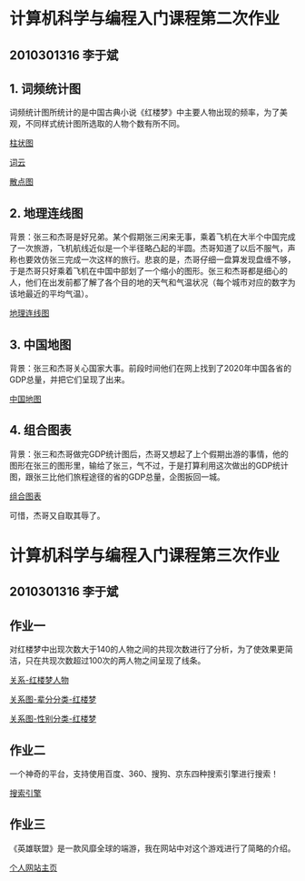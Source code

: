 # 计算机科学与编程入门课程第二次作业
## 2010301316 李于斌
## 1. 词频统计图
词频统计图所统计的是中国古典小说《红楼梦》中主要人物出现的频率，为了美观，不同样式统计图所选取的人物个数有所不同。

[柱状图](https://lyin777.github.io/%E3%80%8A%E7%BA%A2%E6%A5%BC%E6%A2%A6%E3%80%8B%E4%BA%BA%E7%89%A9%E8%AF%8D%E9%A2%91%E6%9F%B1%E7%8A%B6%E5%9B%BE.html)

[词云](https://lyin777.github.io/%E3%80%8A%E7%BA%A2%E6%A5%BC%E6%A2%A6%E3%80%8B%E4%BA%BA%E7%89%A9%E8%AF%8D%E9%A2%91%E8%AF%8D%E4%BA%91.html)

[散点图](https://lyin777.github.io/%E3%80%8A%E7%BA%A2%E6%A5%BC%E6%A2%A6%E3%80%8B%E4%BA%BA%E7%89%A9%E8%AF%8D%E9%A2%91%E6%95%A3%E7%82%B9.html)
## 2. 地理连线图
背景：张三和杰哥是好兄弟。某个假期张三闲来无事，乘着飞机在大半个中国完成了一次旅游，飞机航线近似是一个半径略凸起的半圆。杰哥知道了以后不服气，声称也要效仿张三完成一次这样的旅行。悲哀的是，杰哥仔细一盘算发现盘缠不够，于是杰哥只好乘着飞机在中国中部划了一个缩小的图形。张三和杰哥都是细心的人，他们在出发前都了解了各个目的地的天气和气温状况（每个城市对应的数字为该地最近的平均气温）。

[地理连线图](https://lyin777.github.io/%E5%9C%B0%E7%90%86%E8%BF%9E%E7%BA%BF%E5%9B%BE.html)
## 3. 中国地图
背景：张三和杰哥关心国家大事。前段时间他们在网上找到了2020年中国各省的GDP总量，并把它们呈现了出来。

[中国地图](https://lyin777.github.io/%E4%B8%AD%E5%9B%BD%E5%9C%B0%E5%9B%BE.html)
## 4. 组合图表
背景：张三和杰哥做完GDP统计图后，杰哥又想起了上个假期出游的事情，他的图形在张三的图形里，输给了张三，气不过，于是打算利用这次做出的GDP统计图，跟张三比他们旅程途径的省的GDP总量，企图扳回一城。

[组合图表](https://lyin777.github.io/%E7%BB%84%E5%90%88%E5%9B%BE%E8%A1%A8.html)

可惜，杰哥又自取其辱了。


# 计算机科学与编程入门课程第三次作业
## 2010301316 李于斌
## 作业一
对红楼梦中出现次数大于140的人物之间的共现次数进行了分析，为了使效果更简洁，只在共现次数超过100次的两人物之间呈现了线条。

[关系-红楼梦人物](https://lyin777.github.io/%E5%85%B3%E7%B3%BB%E5%9B%BE-%E7%BA%A2%E6%A5%BC%E6%A2%A6%E4%BA%BA%E7%89%A9.html)

[关系图-辈分分类-红楼梦](https://lyin777.github.io/%E5%85%B3%E7%B3%BB%E5%9B%BE-%E8%BE%88%E5%88%86%E5%88%86%E7%B1%BB-%E7%BA%A2%E6%A5%BC%E6%A2%A6.html)

[关系图-性别分类-红楼梦](https://lyin777.github.io/%E5%85%B3%E7%B3%BB%E5%9B%BE-%E6%80%A7%E5%88%AB%E5%88%86%E7%B1%BB-%E7%BA%A2%E6%A5%BC%E6%A2%A6.html)

## 作业二
一个神奇的平台，支持使用百度、360、搜狗、京东四种搜索引擎进行搜索！

[搜索引擎](https://lyin777.github.io/sousuoyinqing.html)
## 作业三
《英雄联盟》是一款风靡全球的端游，我在网站中对这个游戏进行了简略的介绍。

[个人网站主页](https://lyin777.github.io/lolgamejianjie.html)
